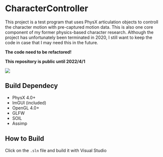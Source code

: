 # CharacterController
This project is a test program that uses PhysX articulation objects to controll the character motion with pre-captured motion data. This is also one core component of my former physics-based character research. Although the project has unfortunately been terminated in 2020, I still want to keep the code in case that I may need this in the future.

**The code need to be refactored!**

**This repository is public until 2022/4/1**

![](https://i.imgur.com/V1NHHtj.gif)


## Build Dependecy
- PhysX 4.0+
- ImGUI (included)
- OpenGL 4.0+
- GLFW
- SOIL
- Assimp


## How to Build
Click on the `.sln` file and build it with Visual Studio



